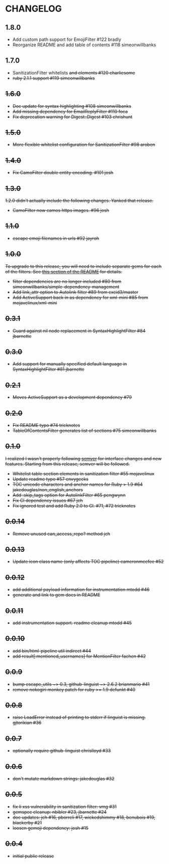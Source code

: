 # CHANGELOG

## 1.8.0

  * Add custom path support for EmojiFilter #122 bradly
  * Reorganize README and add table of contents #118 simeonwillbanks

## 1.7.0

  * SanitizationFilter whitelists <s> and <strike> elements #120 charliesome
  * ruby 2.1.1 support #119 simeonwillbanks

## 1.6.0

  * Doc update for syntax highlighting #108 simeonwillbanks
  * Add missing dependency for EmailReplyFilter #110 foca
  * Fix deprecation warning for Digest::Digest #103 chrishunt

## 1.5.0

  * More flexible whitelist configuration for SanitizationFilter #98 aroben

## 1.4.0

  * Fix CamoFilter double entity encoding. #101 josh

## 1.3.0

1.2.0 didn't actually include the following changes. Yanked that release.

  * CamoFilter now camos https images. #96 josh

## 1.1.0

  * escape emoji filenames in urls #92 jayroh

## 1.0.0

To upgrade to this release, you will need to include separate gems for each of
the filters. See [this section of the README](/README.md#dependencies) for
details.

  * filter dependencies are no longer included #80 from simeonwillbanks/simple-dependency-management
  * Add link_attr option to Autolink filter #89 from excid3/master
  * Add ActiveSupport back in as dependency for xml-mini #85 from mojavelinux/xml-mini

## 0.3.1

  * Guard against nil node replacement in SyntaxHighlightFilter #84 jbarnette

## 0.3.0

  * Add support for manually specified default language in SyntaxHighlightFilter #81 jbarnette

## 0.2.1

  * Moves ActiveSupport as a development dependency #79

## 0.2.0

  * Fix README typo #74 tricknotes
  * TableOfContentsFilter generates list of sections #75 simeonwillbanks

## 0.1.0

I realized I wasn't properly following [semver](http://semver.org) for interface
changes and new features. Starting from this release, semver will be followed.

  * Whitelist table section elements in sanitization filter #55 mojavelinux
  * Update readme typo #57 envygeeks
  * TOC unicode characters and anchor names for Ruby > 1.9 #64 jakedouglas/non_english_anchors
  * Add :skip_tags option for AutolinkFilter #65 pengwynn
  * Fix CI dependency issues #67 jch
  * Fix ignored test and add Ruby 2.0 to CI. #71, #72 tricknotes

## 0.0.14

  * Remove unused can_access_repo? method jch

## 0.0.13

  * Update icon class name (only affects TOC pipeline) cameronmcefee #52

## 0.0.12

  * add additional payload information for instrumentation mtodd #46
  * generate and link to gem docs in README

## 0.0.11

  * add instrumentation support. readme cleanup mtodd #45

## 0.0.10

  * add bin/html-pipeline util indirect #44
  * add result[:mentioned_usernames] for MentionFilter fachen #42

## 0.0.9

  * bump escape_utils ~> 0.3, github-linguist ~> 2.6.2 brianmario #41
  * remove nokogiri monkey patch for ruby >= 1.9 defunkt #40

## 0.0.8

  * raise LoadError instead of printing to stderr if linguist is missing. gjtorikian #36

## 0.0.7

  * optionally require github-linguist chrislloyd #33

## 0.0.6

  * don't mutate markdown strings: jakedouglas #32

## 0.0.5

  * fix li xss vulnerability in sanitization filter: vmg #31
  * gemspec cleanup: nbibler #23, jbarnette #24
  * doc updates: jch #16, pborreli #17, wickedshimmy #18, benubois #19, blackerby #21
  * loosen gemoji dependency: josh #15

## 0.0.4

  * initial public release
